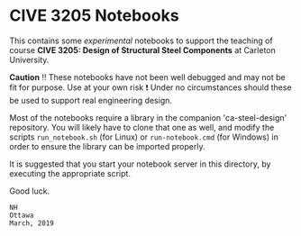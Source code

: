 # CIVE 3205 Notebooks

This contains some *experimental* notebooks to support the teaching
of course **CIVE 3205: Design of Structural Steel Components** at
Carleton University.

**Caution** :bangbang: These notebooks have not been
well debugged and may not be fit for purpose.
Use at your own risk :exclamation:
Under no circumstances should these be used to support real engineering
design.

Most of the notebooks require a library in the companion 'ca-steel-design'
repository.  You will likely have to clone that one as well, and modify
the scripts `run_notebook.sh` (for Linux) or `run-notebook.cmd` (for Windows)
in order to ensure the library can be imported properly.

It is suggested that you start your notebook server in this directory,
by executing the appropriate script.

Good luck.
```
NH
Ottawa
March, 2019
```
